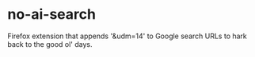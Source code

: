 # no-ai-search
Firefox extension that appends '&amp;udm=14' to Google search URLs to hark back to the good ol' days.

